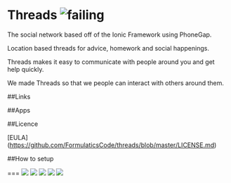 # Threads ![failing](	https://img.shields.io/travis/joyent/node.svg)
The social network based off of the Ionic Framework using PhoneGap.

Location based threads for advice, homework and social happenings.

Threads makes it easy to communicate with people around you and get help quickly.

We made Threads so that we people can interact with others around them.

##Links

##Apps

##Licence

[EULA] (https://github.com/FormulaticsCode/threads/blob/master/LICENSE.md)

##How to setup

===
![](http://forthebadge.com/images/badges/oooo-kill-em.svg)
![](http://forthebadge.com/images/badges/reading-6th-grade-level.svg)
![](http://forthebadge.com/images/badges/ages-12.svg)
![](http://forthebadge.com/images/badges/certified-snoop-lion.svg)
![](http://forthebadge.com/images/badges/compatibility-ie-6.svg)
